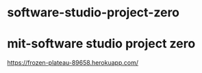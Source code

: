 # software-studio-project-zero
# mit-software studio project zero
https://frozen-plateau-89658.herokuapp.com/
